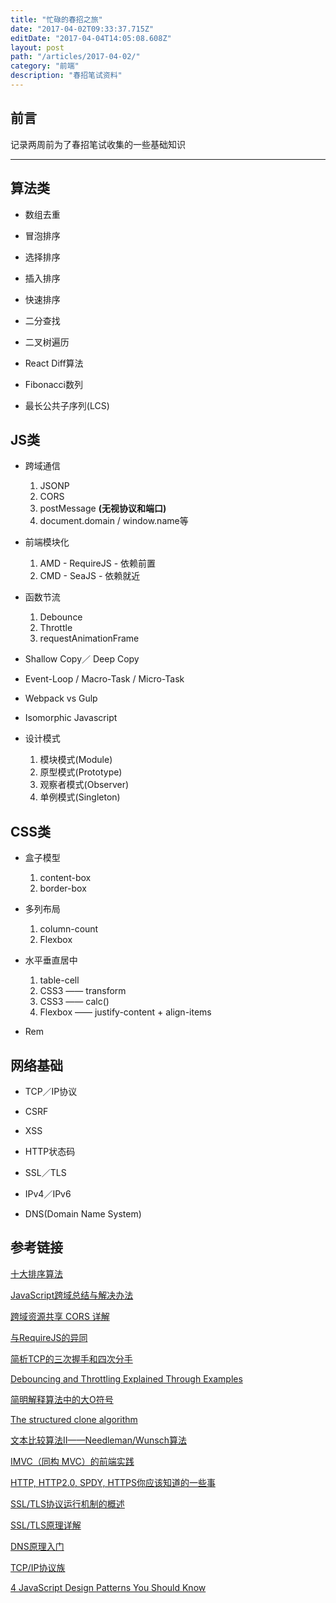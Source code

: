 ```yaml
---
title: "忙碌的春招之旅"
date: "2017-04-02T09:33:37.715Z"
editDate: "2017-04-04T14:05:08.608Z"
layout: post
path: "/articles/2017-04-02/"
category: "前端"
description: "春招笔试资料"
---
```


## 前言

记录两周前为了春招笔试收集的一些基础知识

---

## 算法类

- 数组去重

- 冒泡排序

- 选择排序

- 插入排序

- 快速排序

- 二分查找

- 二叉树遍历

- React Diff算法

- Fibonacci数列

- 最长公共子序列(LCS)

## JS类

- 跨域通信
  1. JSONP
  2. CORS
  3. postMessage **(无视协议和端口)**
  4. document.domain / window.name等

- 前端模块化
  1. AMD - RequireJS - 依赖前置
  2. CMD - SeaJS - 依赖就近

- 函数节流
  1. Debounce
  2. Throttle
  3. requestAnimationFrame

- Shallow Copy／ Deep Copy

- Event-Loop / Macro-Task / Micro-Task

- Webpack vs Gulp

- Isomorphic Javascript

- 设计模式
  1. 模块模式(Module)
  2. 原型模式(Prototype)
  3. 观察者模式(Observer)
  4. 单例模式(Singleton)

## CSS类

- 盒子模型
  1. content-box
  2. border-box

- 多列布局
  1. column-count
  2. Flexbox

- 水平垂直居中
  1. table-cell
  2. CSS3 —— transform
  3. CSS3 —— calc()
  4. Flexbox —— justify-content + align-items

- Rem

## 网络基础

- TCP／IP协议

- CSRF

- XSS

- HTTP状态码

- SSL／TLS

- IPv4／IPv6

- DNS(Domain Name System)

## 参考链接

[十大排序算法](https://github.com/damonare/Sorts)

[JavaScript跨域总结与解决办法](http://www.cnblogs.com/rainman/archive/2011/02/20/1959325.html)

[跨域资源共享 CORS 详解](http://www.ruanyifeng.com/blog/2016/04/cors.html)

[与RequireJS的异同](https://github.com/seajs/seajs/issues/277)

[简析TCP的三次握手和四次分手](http://www.jellythink.com/archives/705)

[Debouncing and Throttling Explained Through Examples](https://css-tricks.com/debouncing-throttling-explained-examples/)

[简明解释算法中的大O符号](http://blog.jobbole.com/55184/)

[The structured clone algorithm](https://developer.mozilla.org/en-US/docs/Web/API/Web_Workers_API/Structured_clone_algorithm)

[文本比较算法Ⅱ——Needleman/Wunsch算法](http://www.cnblogs.com/grenet/archive/2010/06/03/1750454.html)

[IMVC（同构 MVC）的前端实践](https://github.com/Lucifier129/Lucifier129.github.io/issues/14)

[HTTP, HTTP2.0, SPDY, HTTPS你应该知道的一些事](http://www.alloyteam.com/2016/07/httphttp2-0spdyhttps-reading-this-is-enough/)

[SSL/TLS协议运行机制的概述](http://www.ruanyifeng.com/blog/2014/02/ssl_tls.html)

[SSL/TLS原理详解](https://segmentfault.com/a/1190000002554673)

[DNS原理入门](http://www.ruanyifeng.com/blog/2016/06/dns.html)

[TCP/IP协议族](https://zh.wikipedia.org/wiki/TCP/IP%E5%8D%8F%E8%AE%AE%E6%97%8F)

[4 JavaScript Design Patterns You Should Know](https://scotch.io/bar-talk/4-javascript-design-patterns-you-should-know)
